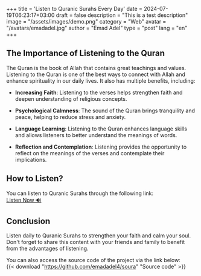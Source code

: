 +++
title = 'Listen to Quranic Surahs Every Day'
date = 2024-07-19T06:23:17+03:00
draft = false
description = "This is a test description"
image = "/assets/images/demo.png"
category = "Web"
avatar = "/avatars/emadadel.jpg"
author = "Emad Adel"
type   = "post"
lang   = "en"
+++

## The Importance of Listening to the Quran

The Quran is the book of Allah that contains great teachings and values. Listening to the Quran is one of the best ways to connect with Allah and enhance spirituality in our daily lives. It also has multiple benefits, including:

- **Increasing Faith**: Listening to the verses helps strengthen faith and deepen understanding of religious concepts.

- **Psychological Calmness**: The sound of the Quran brings tranquility and peace, helping to reduce stress and anxiety.

- **Language Learning**: Listening to the Quran enhances language skills and allows listeners to better understand the meanings of words.

- **Reflection and Contemplation**: Listening provides the opportunity to reflect on the meanings of the verses and contemplate their implications.

## How to Listen?

You can listen to Quranic Surahs through the following link:  
[Listen Now 🔊](https://emadadel4.github.io/Soura/)

## Conclusion

Listen daily to Quranic Surahs to strengthen your faith and calm your soul. Don't forget to share this content with your friends and family to benefit from the advantages of listening.

You can also access the source code of the project via the link below:  
{{< download "https://github.com/emadadel4/soura" "Source code" >}}
